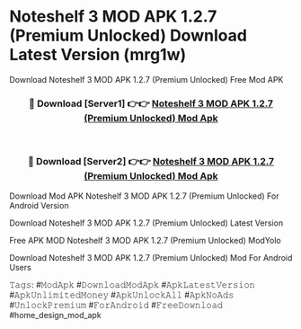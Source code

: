# Noteshelf 3 MOD APK 1.2.7 (Premium Unlocked) Download Latest Version (mrg1w)
Download Noteshelf 3 MOD APK 1.2.7 (Premium Unlocked) Free Mod APK

<div align="center">
<h3>🔴 Download [Server1] 👉👉 <a href="https://apkcomod.com?title=Noteshelf_3_MOD_APK_1.2.7_(Premium_Unlocked)">Noteshelf 3 MOD APK 1.2.7 (Premium Unlocked) Mod Apk</a></h3><br>

<h3>🔴 Download [Server2] 👉👉 <a href="https://apkcomod.com?title=Noteshelf_3_MOD_APK_1.2.7_(Premium_Unlocked)">Noteshelf 3 MOD APK 1.2.7 (Premium Unlocked) Mod Apk</a></h3>
</div>


Download Mod APK Noteshelf 3 MOD APK 1.2.7 (Premium Unlocked) For Android Version

Download Noteshelf 3 MOD APK 1.2.7 (Premium Unlocked) Latest Version

Free APK MOD Noteshelf 3 MOD APK 1.2.7 (Premium Unlocked) ModYolo

Download Noteshelf 3 MOD APK 1.2.7 (Premium Unlocked) Mod For Android Users

𝚃𝚊𝚐𝚜: #𝙼𝚘𝚍𝙰𝚙𝚔 #𝙳𝚘𝚠𝚗𝚕𝚘𝚊𝚍𝙼𝚘𝚍𝙰𝚙𝚔 #𝙰𝚙𝚔𝙻𝚊𝚝𝚎𝚜𝚝𝚅𝚎𝚛𝚜𝚒𝚘𝚗 #𝙰𝚙𝚔𝚄𝚗𝚕𝚒𝚖𝚒𝚝𝚎𝚍𝙼𝚘𝚗𝚎𝚢 #𝙰𝚙𝚔𝚄𝚗𝚕𝚘𝚌𝚔𝙰𝚕𝚕 #𝙰𝚙𝚔𝙽𝚘𝙰𝚍𝚜 #𝚄𝚗𝚕𝚘𝚌𝚔𝙿𝚛𝚎𝚖𝚒𝚞𝚖 #𝙵𝚘𝚛𝙰𝚗𝚍𝚛𝚘𝚒𝚍 #𝙵𝚛𝚎𝚎𝙳𝚘𝚠𝚗𝚕𝚘𝚊𝚍 #home_design_mod_apk